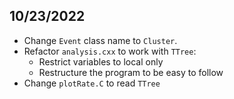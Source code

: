 ## 10/23/2022
+ Change `Event` class name to `Cluster`.
+ Refactor `analysis.cxx` to work with `TTree`:
    + Restrict variables to local only
    + Restructure the program to be easy to follow
+ Change `plotRate.C` to read `TTree`
